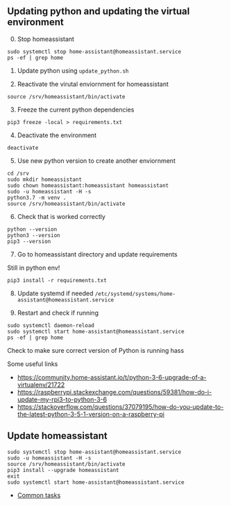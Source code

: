 ## Updating python and updating the virtual environment
0. Stop homeassistant

~~~
sudo systemctl stop home-assistant@homeassistant.service
ps -ef | grep home
~~~

1. Update python using `update_python.sh`

2. Reactivate the virutal enviornment for homeassistant

~~~
source /srv/homeassistant/bin/activate
~~~

3. Freeze the current python dependencies

~~~
pip3 freeze -local > requirements.txt
~~~

4. Deactivate the environment

~~~
deactivate
~~~

5. Use new python version to create another enviornment

~~~
cd /srv
sudo mkdir homeassistant
sudo chown homeassistant:homeassistant homeassistant
sudo -u homeassistant -H -s
python3.7 -m venv .
source /srv/homeassistant/bin/activate
~~~

6. Check that is worked correctly

~~~
python --version
python3 --version
pip3 --version
~~~

7. Go to homeassistant directory and update requirements

Still in python env!

~~~
pip3 install -r requirements.txt
~~~

8. Update systemd if needed `/etc/systemd/systems/home-assistant@homeassistant.service`

9. Restart and check if running

~~~
sudo systemctl daemon-reload
sudo systemctl start home-assistant@homeassistant.service
ps -ef | grep home
~~~

Check to make sure correct version of Python is running hass

Some useful links

* https://community.home-assistant.io/t/python-3-6-upgrade-of-a-virtualenv/21722
* https://raspberrypi.stackexchange.com/questions/59381/how-do-i-update-my-rpi3-to-python-3-6
* https://stackoverflow.com/questions/37079195/how-do-you-update-to-the-latest-python-3-5-1-version-on-a-raspberry-pi

## Update homeassistant

~~~
sudo systemctl stop home-assistant@homeassistant.service
sudo -u homeassistant -H -s
source /srv/homeassistant/bin/activate
pip3 install --upgrade homeassistant
exit
sudo systemctl start home-assistant@homeassistant.service
~~~

* [Common tasks](https://www.home-assistant.io/docs/installation/hassbian/common-tasks/)
